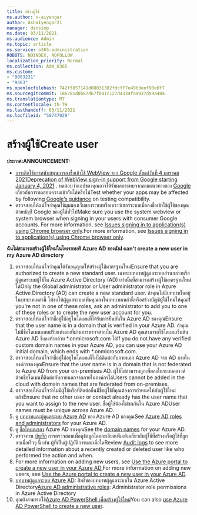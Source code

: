 ```yaml
---
title: สร้างผู้ใช้
ms.author: v-aiyengar
author: AshaIyengar21
manager: dansimp
ms.date: 03/11/2021
ms.audience: Admin
ms.topic: article
ms.service: o365-administration
ROBOTS: NOINDEX, NOFOLLOW
localization_priority: Normal
ms.collection: Adm_O365
ms.custom:
- "9003231"
- "9403"
ms.openlocfilehash: 742ff857141d08031302fdcff7e49b3eef90e0f7
ms.sourcegitcommit: 186281d0b87d67f041c127d4334faa937da9a48a
ms.translationtype: MT
ms.contentlocale: th-TH
ms.lasthandoff: 03/11/2021
ms.locfileid: "50747029"
---
```

# <a name="create-user"></a><span data-ttu-id="5aba5-102">สร้างผู้ใช้</span><span class="sxs-lookup"><span data-stu-id="5aba5-102">Create user</span></span>

<span data-ttu-id="5aba5-103">**ประกาศ:**</span><span class="sxs-lookup"><span data-stu-id="5aba5-103">**ANNOUNCEMENT:**</span></span>

- <span data-ttu-id="5aba5-104">[การเลิกใช้การสนับสนุนการลงชื่อเข้าใช้ WebView จาก Google ตั้งแต่วันที่ 4 มกราคม 2021](https://docs.microsoft.com/azure/active-directory/external-identities/google-federation#deprecation-of-webview-sign-in-support)</span><span class="sxs-lookup"><span data-stu-id="5aba5-104">[Deprecation of WebView sign-in support from Google starting January 4, 2021](https://docs.microsoft.com/azure/active-directory/external-identities/google-federation#deprecation-of-webview-sign-in-support) .</span></span> <span data-ttu-id="5aba5-105">ทดสอบว่าแอปของคุณอาจได้รับผลกระทบจากตามแนวทางของ [Google](https://go.microsoft.com/fwlink/?linkid=2157323) เกี่ยวกับการทดสอบความเข้ากันได้หรือไม่</span><span class="sxs-lookup"><span data-stu-id="5aba5-105">Test whether your apps may be affected by following [Google’s guidance](https://go.microsoft.com/fwlink/?linkid=2157323) on testing compatibility.</span></span>
- <span data-ttu-id="5aba5-106">ตรวจสอบให้แน่ใจว่าคุณใช้มุมมองเว็บของระบบหรือเบราว์เซอร์ระบบเมื่อลงชื่อเข้าใช้ผู้ใช้ของคุณด้วยบัญชี Google ของผู้ใช้ทั่วไป</span><span class="sxs-lookup"><span data-stu-id="5aba5-106">Make sure you use the system webview or system browser when signing in your users with consumer Google accounts.</span></span> <span data-ttu-id="5aba5-107">For more information, see [Issues signing in to application(s) using Chrome browser only](https://docs.microsoft.com/office365/troubleshoot/miscellaneous/chrome-behavior-affects-applications).</span><span class="sxs-lookup"><span data-stu-id="5aba5-107">For more information, see [Issues signing in to application(s) using Chrome browser only](https://docs.microsoft.com/office365/troubleshoot/miscellaneous/chrome-behavior-affects-applications).</span></span>

<span data-ttu-id="5aba5-108">**ฉันไม่สามารถสร้างผู้ใช้ใหม่ในไดเรกทอรี Azure AD ของฉัน**</span><span class="sxs-lookup"><span data-stu-id="5aba5-108">**I can't create a new user in my Azure AD directory**</span></span>

1. <span data-ttu-id="5aba5-109">ตรวจสอบให้แน่ใจว่าคุณได้รับอนุญาตให้สร้างผู้ใช้มาตรฐานใหม่</span><span class="sxs-lookup"><span data-stu-id="5aba5-109">Ensure that you are authorized to create a new standard user.</span></span> <span data-ttu-id="5aba5-110">เฉพาะบทบาทผู้ดูแลระบบส่วนกลางหรือผู้ดูแลระบบผู้ใช้ใน Azure Active Directory (AD) เท่านั้นที่สามารถสร้างผู้ใช้มาตรฐานใหม่ได้</span><span class="sxs-lookup"><span data-stu-id="5aba5-110">Only the Global administrator or User administrator role in Azure Active Directory (AD) can create a new standard user.</span></span> <span data-ttu-id="5aba5-111">ถ้าคุณไม่มีบทบาทใดอยู่ในบทบาทเหล่านี้ ให้ขอให้ผู้ดูแลระบบเพิ่มคุณลงในบทบาทเหล่านี้หรือสร้างบัญชีผู้ใช้ใหม่ให้คุณ</span><span class="sxs-lookup"><span data-stu-id="5aba5-111">If you're not in one of these roles, ask an administrator to add you to one of these roles or to create the new user account for you.</span></span>
1. <span data-ttu-id="5aba5-112">ตรวจสอบให้แน่ใจว่าชื่อผู้ใช้อยู่ในโดเมนที่ได้รับการยืนยันใน Azure AD ของคุณ</span><span class="sxs-lookup"><span data-stu-id="5aba5-112">Ensure that the user name is in a domain that is verified in your Azure AD.</span></span> <span data-ttu-id="5aba5-113">ถ้าคุณไม่มีชื่อโดเมนแบบปรับแต่งเองที่ผ่านการตรวจสอบใน Azure AD คุณสามารถใช้โดเมนเริ่มต้น Azure AD ซึ่งลงท้ายด้วย \*.onmicrosoft.com ได้</span><span class="sxs-lookup"><span data-stu-id="5aba5-113">If you do not have any verified custom domain names in your Azure AD, you can use your Azure AD initial domain, which ends with \*.onmicrosoft.com.</span></span>
1. <span data-ttu-id="5aba5-114">ตรวจสอบให้แน่ใจว่าชื่อผู้ใช้อยู่ในโดเมนที่ไม่ได้ติดต่อกับภายนอก Azure AD จาก AD ภายในองค์กรของคุณ</span><span class="sxs-lookup"><span data-stu-id="5aba5-114">Ensure that the user name is in a domain that is not federated to Azure AD from your on-premises AD.</span></span> <span data-ttu-id="5aba5-115">ผู้ใช้ไม่สามารถถูกเพิ่มลงในระบบคลาวด์ด้วยชื่อโดเมนที่ติดต่อกับภายนอกจากภายในองค์กรได้</span><span class="sxs-lookup"><span data-stu-id="5aba5-115">Users cannot be added in the cloud with domain names that are federated from on-premises.</span></span>
1. <span data-ttu-id="5aba5-116">ตรวจสอบให้แน่ใจว่าไม่มีผู้ใช้หรือที่ติดต่ออื่นมีชื่อผู้ใช้ที่คุณต้องการกําหนดให้กับผู้ใช้ใหม่แล้ว</span><span class="sxs-lookup"><span data-stu-id="5aba5-116">Ensure that no other user or contact already has the user name that you want to assign to the new user.</span></span> <span data-ttu-id="5aba5-117">ชื่อผู้ใช้ต้องไม่ซกกันใน Azure AD</span><span class="sxs-lookup"><span data-stu-id="5aba5-117">User names must be unique across Azure AD.</span></span>
1. <span data-ttu-id="5aba5-118">ดู [บทบาทและผู้ดูแลระบบ Azure AD](https://portal.azure.com/#blade/Microsoft_AAD_IAM/ActiveDirectoryMenuBlade/RolesAndAdministrators) ของ Azure AD ของคุณ</span><span class="sxs-lookup"><span data-stu-id="5aba5-118">See [Azure AD roles and administrators](https://portal.azure.com/#blade/Microsoft_AAD_IAM/ActiveDirectoryMenuBlade/RolesAndAdministrators) for your Azure AD.</span></span>
1. <span data-ttu-id="5aba5-119">ดู [ชื่อโดเมนของ](https://portal.azure.com/#blade/Microsoft_AAD_IAM/ActiveDirectoryMenuBlade/RolesAndAdministrators) Azure AD ของคุณ</span><span class="sxs-lookup"><span data-stu-id="5aba5-119">See the [domain names](https://portal.azure.com/#blade/Microsoft_AAD_IAM/ActiveDirectoryMenuBlade/RolesAndAdministrators) for your Azure AD.</span></span>
1. <span data-ttu-id="5aba5-120">ตรวจทาน [บันทึก](https://portal.azure.com/#blade/Microsoft_AAD_IAM/ActiveDirectoryMenuBlade/RolesAndAdministrators) การตรวจสอบเพื่อดูข้อมูลโดยละเอียดเพิ่มเติมเกี่ยวกับผู้ใช้ที่สร้างหรือผู้ใช้ที่ถูกลบเมื่อเร็วๆ นี้ เช่น ผู้ที่เป็นผู้ปฏิบัติการและเมื่อใด</span><span class="sxs-lookup"><span data-stu-id="5aba5-120">Review [Audit logs](https://portal.azure.com/#blade/Microsoft_AAD_IAM/ActiveDirectoryMenuBlade/RolesAndAdministrators) to see more detailed information about a recently created or deleted user like who performed the action and when.</span></span>
1. <span data-ttu-id="5aba5-121">For more information on adding new users, see [Use the Azure portal to create a new user in your Azure AD.](/azure/active-directory/active-directory-users-create-azure-portal)</span><span class="sxs-lookup"><span data-stu-id="5aba5-121">For more information on adding new users, see [Use the Azure portal to create a new user in your Azure AD](/azure/active-directory/active-directory-users-create-azure-portal).</span></span>
1. <span data-ttu-id="5aba5-122">[บทบาทผู้ดูแลระบบ Azure AD](https://docs.microsoft.com/azure/active-directory/active-directory-assign-admin-roles): สิทธิ์ของบทบาทผู้ดูแลระบบใน Azure Active Directory</span><span class="sxs-lookup"><span data-stu-id="5aba5-122">[Azure AD administrative roles](https://docs.microsoft.com/azure/active-directory/active-directory-assign-admin-roles): Administrator role permissions in Azure Active Directory</span></span>
1. <span data-ttu-id="5aba5-123">คุณยังสามารถใช้[Azure AD PowerShell เพื่อสร้างผู้ใช้ใหม่](https://docs.microsoft.com/powershell/module/azuread/new-azureaduser?view=azureadps-2.0)</span><span class="sxs-lookup"><span data-stu-id="5aba5-123">You can also [use Azure AD PowerShell to create a new user](https://docs.microsoft.com/powershell/module/azuread/new-azureaduser?view=azureadps-2.0).</span></span>
